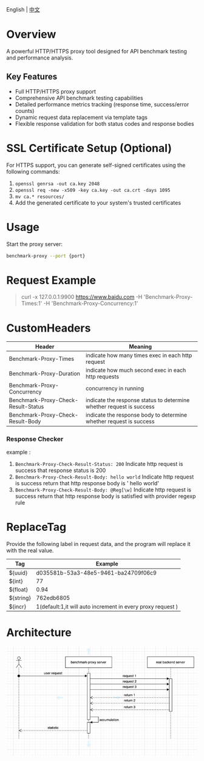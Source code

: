 English | [中文](README_ZH.md)

# Overview

A powerful HTTP/HTTPS proxy tool designed for API benchmark testing and performance analysis.

## Key Features

- Full HTTP/HTTPS proxy support
- Comprehensive API benchmark testing capabilities
- Detailed performance metrics tracking (response time, success/error counts)
- Dynamic request data replacement via template tags
- Flexible response validation for both status codes and response bodies

# SSL Certificate Setup (Optional)

For HTTPS support, you can generate self-signed certificates using the following commands:

1. `openssl genrsa -out ca.key 2048`
2. `openssl req -new -x509 -key ca.key -out ca.crt -days 1095`
3. `mv ca.* resources/`
4. Add the generated certificate to your system's trusted certificates

# Usage

Start the proxy server:
```bash
benchmark-proxy --port {port}
```

# Request Example

> curl -x 127.0.0.1:9900 https://www.baidu.com -H 'Benchmark-Proxy-Times:1' -H 'Benchmark-Proxy-Concurrency:1'

# CustomHeaders

| Header                              | Meaning                                                              |
|-------------------------------------|----------------------------------------------------------------------|
| Benchmark-Proxy-Times               | indicate how many times exec in each http request                    |
| Benchmark-Proxy-Duration            | indicate how much second exec in each http requests                  |
| Benchmark-Proxy-Concurrency         | concurrency in running                                               |
| Benchmark-Proxy-Check-Result-Status | indicate the response status to determine whether request is success |
| Benchmark-Proxy-Check-Result-Body   | indicate the response body to determine whether request is success   |

### Response Checker

example :

1. `Benchmark-Proxy-Check-Result-Status: 200` Indicate http request is success that response status is 200
2. `Benchmark-Proxy-Check-Result-Body: hello world` Indicate http request is success return that http response body is '
   hello world'
3. `Benchmark-Proxy-Check-Result-Body: @Reg[\w]` Indicate http request is success return that http response body is
   satisfied with provider regexp rule

# ReplaceTag
Provide the following label in request data, and the program will replace it with the real value.

| Tag       | Example                                                     |
|-----------|-------------------------------------------------------------|
| ${uuid}   | d035581b-53a3-48e5-9461-ba24709f06c9                        |
| ${int}    | 77                                                          |
| ${float}  | 0.94                                                        |
| ${string} | 762edb6805                                                  |
| ${incr}   | 1(default:1,it will auto increment in every proxy request ) |

# Architecture

![alt 数据流图](./doc/sequence-diagram.png)